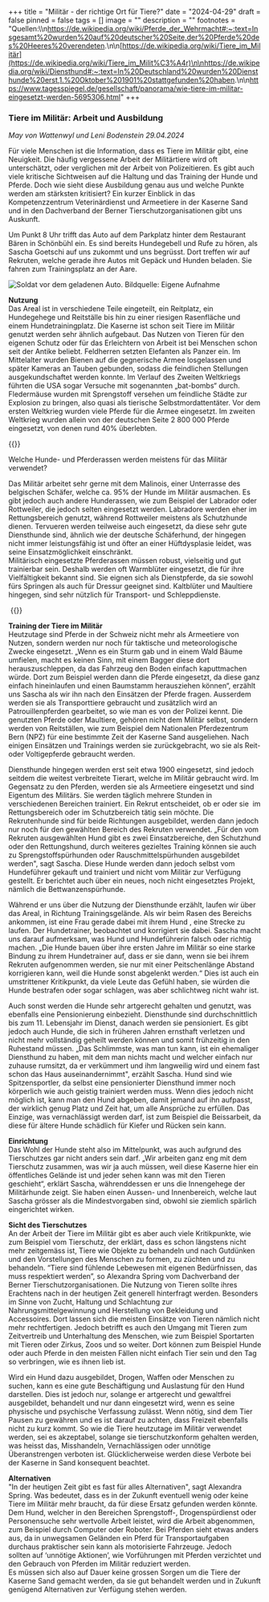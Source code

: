 +++
title = "Militär - der richtige Ort für Tiere?"
date = "2024-04-29"
draft = false
pinned = false
tags = []
image = ""
description = ""
footnotes = "Quellen:\\\n<https://de.wikipedia.org/wiki/Pferde_der_Wehrmacht#:~:text=Insgesamt%20wurden%20auf%20deutscher%20Seite,der%20Pferde%20des%20Heeres%20verendeten>.\n\n[https://de.wikipedia.org/wiki/Tiere_im_Militär](https://de.wikipedia.org/wiki/Tiere_im_Milit%C3%A4r)\n\n<https://de.wikipedia.org/wiki/Diensthund#:~:text=In%20Deutschland%20wurden%20Diensthunde%20erst,1.%20Oktober%201901%20stattgefunden%20haben>.\n\n<https://www.tagesspiegel.de/gesellschaft/panorama/wie-tiere-im-militar-eingesetzt-werden-5695306.html>"
+++
### **Tiere im Militär: Arbeit und Ausbildung**

*May von Wattenwyl und Leni Bodenstein 29.04.2024*

Für viele Menschen ist die Information, dass es Tiere im Militär gibt, eine Neuigkeit. Die häufig vergessene Arbeit der Militärtiere wird oft unterschätzt, oder verglichen mit der Arbeit von Polizeitieren. Es gibt auch viele kritische Sichtweisen auf die Haltung und das Training der Hunde und Pferde. Doch wie sieht diese Ausbildung genau aus und welche Punkte werden am stärksten kritisiert? Ein kurzer Einblick in das Kompetenzzentrum Veterinärdienst und Armeetiere in der Kaserne Sand und in den Dachverband der Berner Tierschutzorganisationen gibt uns Auskunft.  

Um Punkt 8 Uhr trifft das Auto auf dem Parkplatz hinter dem Restaurant Bären in Schönbühl ein. Es sind bereits Hundegebell und Rufe zu hören, als Sascha Goetschi auf uns zukommt und uns begrüsst. Dort treffen wir auf Rekruten, welche gerade ihre Autos mit Gepäck und Hunden beladen. Sie fahren zum Trainingsplatz an der Aare. 

![Soldat vor dem geladenen Auto. Bildquelle: Eigene Aufnahme ](img_4375-2-2-2-2.jpeg)

**Nutzung** \
Das Areal ist in verschiedene Teile eingeteilt, ein Reitplatz, ein Hundegehege und Reitställe bis hin zu einer riesigen Rasenfläche und einem Hundetrainingplatz. Die Kaserne ist schon seit Tiere im Militär genutzt werden sehr ähnlich aufgebaut. Das Nutzen von Tieren für den eigenen Schutz oder für das Erleichtern von Arbeit ist bei Menschen schon seit der Antike beliebt. Feldherren setzten Elefanten als Panzer ein. Im Mittelalter wurden Bienen auf die gegnerische Armee losgelassen und später Kameras an Tauben gebunden, sodass die feindlichen Stellungen ausgekundschaftet werden konnte. Im Verlauf des Zweiten Weltkriegs führten die USA sogar Versuche mit sogenannten „bat-bombs“ durch. Fledermäuse wurden mit Sprengstoff versehen um  feindliche Städte zur Explosion zu bringen, also quasi als tierische Selbstmordattentäter. Vor dem ersten Weltkrieg wurden viele Pferde für die Armee eingesetzt. Im zweiten Weltkrieg wurden allein von der deutschen Seite 2 800 000 Pferde eingesetzt, von denen rund 40% überlebten.  

{{<box>}}

Welche Hunde- und Pferderassen werden meistens für das Militär verwendet?

Das Militär arbeitet sehr gerne mit dem Malinois, einer Unterrasse des belgischen Schäfer, welche ca. 95% der Hunde im Militär ausmachen. Es gibt jedoch auch andere Hunderassen, wie zum Beispiel der Labrador oder Rottweiler, die jedoch selten eingesetzt werden. Labradore werden eher im Rettungsbereich genutzt, während Rottweiler meistens als Schutzhunde dienen. Tervueren werden teilweise auch eingesetzt, da diese sehr gute Diensthunde sind, ähnlich wie der deutsche Schäferhund, der hingegen nicht immer leistungsfähig ist und öfter an einer Hüftdysplasie leidet, was seine Einsatzmöglichkeit einschränkt.  \
Militärisch eingesetzte Pferderassen müssen robust, vielseitig und gut trainierbar sein. Deshalb werden oft Warmblüter eingesetzt, die für ihre Vielfältigkeit bekannt sind. Sie eignen sich als Dienstpferde, da sie sowohl fürs Springen als auch für Dressur geeignet sind. Kaltblüter und Maultiere hingegen, sind sehr nützlich für Transport- und Schleppdienste. 

 {{</box>}}

**Training der Tiere im Militär**\
Heutzutage sind Pferde in der Schweiz nicht mehr als Armeetiere von Nutzen, sondern werden nur noch für taktische und meteorologische Zwecke eingesetzt. „Wenn es ein Sturm gab und in einem Wald Bäume umfielen, macht es keinen Sinn, mit einem Bagger diese dort herauszuschleppen, da das Fahrzeug den Boden einfach kaputtmachen würde. Dort zum Beispiel werden dann die Pferde eingesetzt, da diese ganz einfach hineinlaufen und einen Baumstamm herausziehen können“, erzählt uns Sascha als wir ihn nach den Einsätzen der Pferde fragen. Ausserdem werden sie als Transporttiere gebraucht und zusätzlich wird an Patrouillenpferden gearbeitet, so wie man es von der Polizei kennt. Die genutzten Pferde oder Maultiere, gehören nicht dem Militär selbst, sondern werden von Reitställen, wie zum Beispiel dem Nationalen Pferdezentrum Bern (NPZ) für eine bestimmte Zeit der Kaserne Sand ausgeliehen. Nach einigen Einsätzen und Trainings werden sie zurückgebracht, wo sie als Reit- oder Voltigepferde gebraucht werden.  

Diensthunde hingegen werden erst seit etwa 1900 eingesetzt, sind jedoch seitdem die weitest verbreitete Tierart, welche im Militär gebraucht wird. Im Gegensatz zu den Pferden, werden sie als Armeetiere eingesetzt und sind Eigentum des Militärs. Sie werden täglich mehrere Stunden in verschiedenen Bereichen trainiert. Ein Rekrut entscheidet, ob er oder sie  im Rettungsbereich oder im Schutzbereich tätig sein möchte. Die Rekrutenhunde sind für beide Richtungen ausgebildet, werden dann jedoch nur noch für den gewählten Bereich des Rekruten verwendet. „Für den vom Rekruten ausgewählten Hund gibt es zwei Einsatzbereiche, den Schutzhund oder den Rettungshund, durch weiteres gezieltes Training können sie auch zu Sprengstoffspürhunden oder Rauschmittelspürhunden ausgebildet werden", sagt Sascha. Diese Hunde werden dann jedoch selbst vom Hundeführer gekauft und trainiert und nicht vom Militär zur Verfügung gestellt. Er berichtet auch über ein neues, noch nicht eingesetztes Projekt, nämlich die Bettwanzenspürhunde. 

Während er uns über die Nutzung der Diensthunde erzählt, laufen wir über das Areal, in Richtung Trainingsgelände. Als wir beim Rasen des Bereichs ankommen, ist eine Frau gerade dabei mit ihrem Hund , eine Strecke zu laufen. Der Hundetrainer, beobachtet und korrigiert sie dabei. Sascha macht uns darauf aufmerksam, was Hund und Hundeführerin falsch oder richtig machen. „Die Hunde bauen über ihre ersten Jahre im Militär so eine starke Bindung zu ihrem Hundetrainer auf, dass er sie dann, wenn sie bei ihrem Rekruten aufgenommen werden, sie nur mit einer Peitschenlänge Abstand korrigieren kann, weil die Hunde sonst abgelenkt werden.“ Dies ist auch ein umstrittener Kritikpunkt, da viele Leute das Gefühl haben, sie würden die Hunde bestrafen oder sogar schlagen, was aber schlichtweg nicht wahr ist. 

Auch sonst werden die Hunde sehr artgerecht gehalten und genutzt, was ebenfalls eine Pensionierung einbezieht. Diensthunde sind durchschnittlich bis zum 11. Lebensjahr im Dienst, danach werden sie pensioniert. Es gibt jedoch auch Hunde, die sich in früheren Jahren ernsthaft verletzen und nicht mehr vollständig geheilt werden können und somit frühzeitig in den Ruhestand müssen. „Das Schlimmste, was man tun kann, ist ein ehemaliger Diensthund zu haben, mit dem man nichts macht und welcher einfach nur zuhause rumsitzt, da er verkümmert und ihm langweilig wird und einem fast schon das Haus auseinandernimmt", erzählt Sascha. Hund sind wie Spitzensportler, da selbst eine pensionierter Diensthund immer noch körperlich wie auch geistig trainiert werden muss. Wenn dies jedoch nicht möglich ist, kann man den Hund abgeben, damit jemand auf ihn aufpasst, der wirklich genug Platz und Zeit hat, um alle Ansprüche zu erfüllen. Das Einzige, was vernachlässigt werden darf, ist zum Beispiel die Beissarbeit, da diese für ältere Hunde schädlich für Kiefer und Rücken sein kann.  

**Einrichtung**\
Das Wohl der Hunde steht also im Mittelpunkt, was auch aufgrund des Tierschutzes gar nicht anders sein darf. „Wir arbeiten ganz eng mit dem Tierschutz zusammen, was wir ja auch müssen, weil diese Kaserne hier ein öffentliches Gelände ist und jeder sehen kann was mit den Tieren geschieht“, erklärt Sascha, währenddessen er uns die Innengehege der Militärhunde zeigt. Sie haben einen Aussen- und Innenbereich, welche laut Sascha grösser als die Mindestvorgaben sind, obwohl sie ziemlich spärlich eingerichtet wirken.  

**Sicht des Tierschutzes**\
An der Arbeit der Tiere im Militär gibt es aber auch viele Kritikpunkte, wie zum Beispiel vom Tierschutz, der erklärt, dass es schon längstens nicht mehr zeitgemäss ist, Tiere wie Objekte zu behandeln und nach Gutdünken und den Vorstellungen des Menschen zu formen, zu züchten und zu behandeln. “Tiere sind fühlende Lebewesen mit eigenen Bedürfnissen, das muss respektiert werden”, so Alexandra Spring vom Dachverband der Berner Tierschutzorganisationen. Die Nutzung von Tieren sollte ihres Erachtens nach in der heutigen Zeit generell hinterfragt werden. Besonders im Sinne von Zucht, Haltung und Schlachtung zur Nahrungsmittelgewinnung und Herstellung von Bekleidung und Accessoires. Dort lassen sich die meisten Einsätze von Tieren nämlich nicht mehr rechtfertigen. Jedoch betrifft es auch den Umgang mit Tieren zum Zeitvertreib und Unterhaltung des Menschen, wie zum Beispiel Sportarten mit Tieren oder Zirkus, Zoos und so weiter. Dort können zum Beispiel Hunde oder auch Pferde in den meisten Fällen nicht einfach Tier sein und den Tag so verbringen, wie es ihnen lieb ist.   

Wird ein Hund dazu ausgebildet, Drogen, Waffen oder Menschen zu suchen, kann es eine gute Beschäftigung und Auslastung für den Hund darstellen. Dies ist jedoch nur, solange er artgerecht und gewaltfrei ausgebildet, behandelt und nur dann eingesetzt wird, wenn es seine physische und psychische Verfassung zulässt. Wenn nötig, sind dem Tier Pausen zu gewähren und es ist darauf zu achten, dass Freizeit ebenfalls nicht zu kurz kommt. So wie die Tiere heutzutage im Militär verwendet werden, sei es akzeptabel, solange sie tierschutzkonform gehalten werden, was heisst das, Misshandeln, Vernachlässigen oder unnötige Überanstrengen verboten ist. Glücklicherweise werden diese Verbote bei der Kaserne in Sand konsequent beachtet.

**Alternativen** \
"In der heutigen Zeit gibt es fast für alles Alternativen", sagt Alexandra Spring. Was bedeutet, dass es in der Zukunft eventuell wenig oder keine Tiere im Militär mehr braucht, da für diese Ersatz gefunden werden könnte. Dem Hund, welcher in den Bereichen Sprengstoff-, Drogenspürdienst oder Personensuche sehr wertvolle Arbeit leistet, wird die Arbeit abgenommen, zum Beispiel durch Computer oder Roboter. Bei Pferden sieht etwas anders aus, da in unwegsamen Geländen ein Pferd für Transportaufgaben durchaus praktischer sein kann als motorisierte Fahrzeuge. Jedoch sollten auf ‘unnötige Aktionen’, wie Vorführungen mit Pferden verzichtet und den Gebrauch von Pferden im Militär reduziert werden.\
Es müssen sich also auf Dauer keine grossen Sorgen um die Tiere der Kaserne Sand gemacht werden, da sie gut behandelt werden und in Zukunft genügend Alternativen zur Verfügung stehen werden.